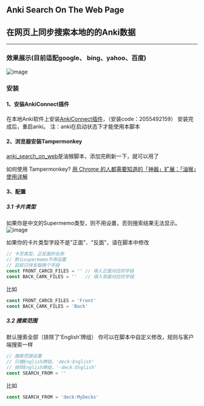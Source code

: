 ## Anki Search On The Web Page
## 在网页上同步搜索本地的的Anki数据

---
### 效果展示(目前适配google、 bing、yahoo、百度)
![image](https://github.com/yekingyan/anki_search_on_web/raw/master/display.gif)

### 安装
#### 1、安装AnkiConnect插件
在本地Anki软件上安装[AnkiConnect插件](https://ankiweb.net/shared/info/2055492159)，（安装code：2055492159）
安装完成后，重启anki。
注：anki在启动状态下才能使用本脚本

#### 2、浏览器安装Tampermonkey
[anki_search_on_web](https://github.com/yekingyan/anki_search_on_web/blob/master/anki_serarch.js)是油猴脚本，添加完刷新一下，就可以用了


如何使用 Tampermonkey?
[用 Chrome 的人都需要知道的「神器」扩展：「油猴」使用详解](https://sspai.com/post/40485)

#### 3、配置
##### 3.1 卡片类型
如果你是中文的Supermemo类型，则不用设置，否则搜索结果无法显示。
![image](https://github.com/yekingyan/anki_search_on_web/raw/master/card-type.png)

如果你的卡片类型字段不是"正面"、"反面"，请在脚本中修改
```js
// 卡页类型，正反面的名称
// 默认supermemo不用设置
// 目前只持支取两个字段
const FRONT_CARCD_FILES = '' // 填入正面对应的字段
const BACK_CARK_FILES = ''   // 填入背面对应的字段
```
 比如
```js
const FRONT_CARCD_FILES = 'Front'
const BACK_CARK_FILES = 'Back' 
```

##### 3.2 搜索范围
默认搜索全部（排除了'English'牌组）
你可以在脚本中自定义修改，规则与客户端搜索一样

```js
// 搜索范围设置
// 只搜English牌组，'deck:English'
// 排除English牌组，'-deck:English'
const SEARCH_FROM = ''
```

比如
```js
const SEARCH_FROM = 'deck:MyDecks'
```